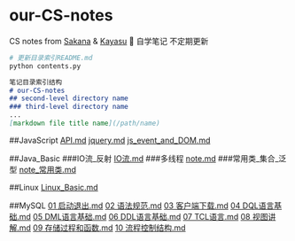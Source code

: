 # our-CS-notes
CS notes from [Sakana](https://github.com/NinomiyaSakana) & [Kayasu](https://github.com/Li-Huakang) :yellow_heart:
自学笔记 不定期更新
```bash
# 更新目录索引README.md
python contents.py
```

```md
笔记目录索引结构
# our-CS-notes
## second-level directory name
### third-level directory name
...
[markdown file title name](/path/name)
```


##JavaScript
[API.md](/JavaScript/API.md)
[jquery.md](/JavaScript/jquery.md)
[js_event_and_DOM.md](/JavaScript/js_event_and_DOM.md)

##Java_Basic
###IO流_反射
[IO流.md](/Java_Basic/IO流_反射/IO流.md)
###多线程
[note.md](/Java_Basic/多线程/note.md)
###常用类_集合_泛型
[note_常用类.md](/Java_Basic/常用类_集合_泛型/note_常用类.md)

##Linux
[Linux_Basic.md](/Linux/Linux_Basic.md)

##MySQL
[01 启动退出.md](/MySQL/01%20启动退出.md)
[02 语法规范.md](/MySQL/02%20语法规范.md)
[03 客户端下载.md](/MySQL/03%20客户端下载.md)
[04 DQL语言基础.md](/MySQL/04%20DQL语言基础.md)
[05 DML语言基础.md](/MySQL/05%20DML语言基础.md)
[06 DDL语言基础.md](/MySQL/06%20DDL语言基础.md)
[07 TCL语言.md](/MySQL/07%20TCL语言.md)
[08 视图讲解.md](/MySQL/08%20视图讲解.md)
[09 存储过程和函数.md](/MySQL/09%20存储过程和函数.md)
[10 流程控制结构.md](/MySQL/10%20流程控制结构.md)
